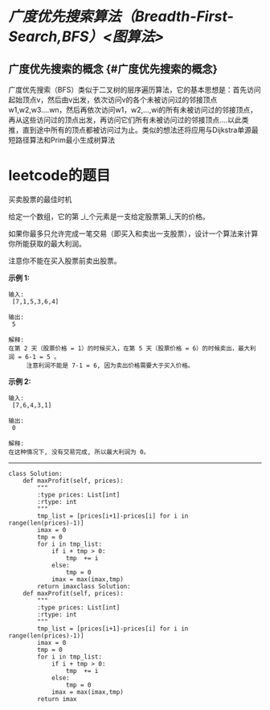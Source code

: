 # _**广度优先搜索算法（Breadth-First-Search,BFS）&lt;图算法&gt;**_

## **广度优先搜索的概念** {#广度优先搜索的概念}

广度优先搜索（BFS）类似于二叉树的层序遍历算法，它的基本思想是：首先访问起始顶点v，然后由v出发，依次访问v的各个未被访问过的邻接顶点w1,w2,w3….wn，然后再依次访问w1，w2,…,wi的所有未被访问过的邻接顶点，再从这些访问过的顶点出发，再访问它们所有未被访问过的邻接顶点….以此类推，直到途中所有的顶点都被访问过为止。类似的想法还将应用与Dijkstra单源最短路径算法和Prim最小生成树算法

# leetcode的题目

买卖股票的最佳时机

给定一个数组，它的第 _i_个元素是一支给定股票第_i_天的价格。

如果你最多只允许完成一笔交易（即买入和卖出一支股票），设计一个算法来计算你所能获取的最大利润。

注意你不能在买入股票前卖出股票。

**示例 1:**

```
输入:
 [7,1,5,3,6,4]

输出:
 5

解释: 
在第 2 天（股票价格 = 1）的时候买入，在第 5 天（股票价格 = 6）的时候卖出，最大利润 = 6-1 = 5 。
     注意利润不能是 7-1 = 6, 因为卖出价格需要大于买入价格。
```

**示例 2:**

```
输入:
 [7,6,4,3,1]

输出:
 0

解释: 
在这种情况下, 没有交易完成, 所以最大利润为 0。
```

---

```
class Solution:
    def maxProfit(self, prices):
        """
        :type prices: List[int]
        :rtype: int
        """
        tmp_list = [prices[i+1]-prices[i] for i in range(len(prices)-1)]
        imax = 0
        tmp = 0
        for i in tmp_list:
            if i + tmp > 0:
                tmp  += i
            else:
                tmp = 0
            imax = max(imax,tmp)
        return imaxclass Solution:
    def maxProfit(self, prices):
        """
        :type prices: List[int]
        :rtype: int
        """
        tmp_list = [prices[i+1]-prices[i] for i in range(len(prices)-1)]
        imax = 0
        tmp = 0
        for i in tmp_list:
            if i + tmp > 0:
                tmp  += i
            else:
                tmp = 0
            imax = max(imax,tmp)
        return imax
```



